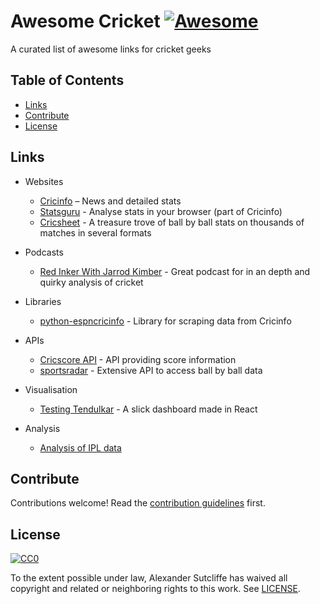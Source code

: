 # Awesome Cricket [![Awesome][awesome-badge]][awesome-link]

A curated list of awesome links for cricket geeks

## Table of Contents

- [Links](#links)
- [Contribute](#contribute)
- [License](#license)

## Links

- Websites
    - [Cricinfo](https://www.espncricinfo.com/) – News and detailed stats
    - [Statsguru](https://stats.espncricinfo.com/ci/engine/stats/index.html) - Analyse stats in your browser (part of Cricinfo)
    - [Cricsheet](https://cricsheet.org/) - A treasure trove of ball by ball stats on thousands of matches in several formats

- Podcasts
    - [Red Inker With Jarrod Kimber](https://anchor.fm/redinker) - Great podcast for in an depth and quirky analysis of cricket

- Libraries
    - [python-espncricinfo](https://github.com/dwillis/python-espncricinfo) - Library for scraping data from Cricinfo 

- APIs
    - [Cricscore API](http://cricscore-api.appspot.com/) - API providing score information
    - [sportsradar](https://developer.sportradar.com/docs/read/cricket/Cricket_v2) - Extensive API to access ball by ball data

- Visualisation
    - [Testing Tendulkar](https://github.com/saranshbarua/Testing-Tendulkar) - A slick dashboard made in React

- Analysis
    - [Analysis of IPL data](https://www.kaggle.com/josephgpinto/ipl-data-analysis) 

## Contribute

Contributions welcome! Read the [contribution guidelines](CONTRIBUTING.md) first.

## License

[![CC0][CC0-badge]][CC0-link]

To the extent possible under law, Alexander Sutcliffe has waived all copyright
and related or neighboring rights to this work. See [LICENSE](LICENSE).

[awesome-badge]: https://cdn.rawgit.com/sindresorhus/awesome/d7305f38d29fed78fa85652e3a63e154dd8e8829/media/badge.svg
[awesome-link]: https://github.com/sindresorhus/awesome
[CC0-badge]: http://mirrors.creativecommons.org/presskit/buttons/88x31/svg/cc-zero.svg
[CC0-link]: https://creativecommons.org/publicdomain/zero/1.0/
